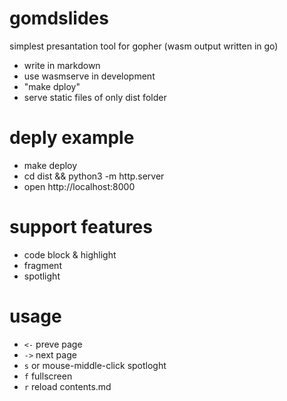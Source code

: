 # gomdslides

simplest presantation tool for gopher
(wasm output written in go)

- write in markdown
- use wasmserve in development
- "make dploy"
- serve static files of only dist folder

# deply example

- make deploy
- cd dist && python3 -m http.server
- open http://localhost:8000

# support features

- code block & highlight
- fragment
- spotlight

# usage

- `<-` preve page
- `->` next page
- `s` or mouse-middle-click spotloght
- `f` fullscreen
- `r` reload contents.md
